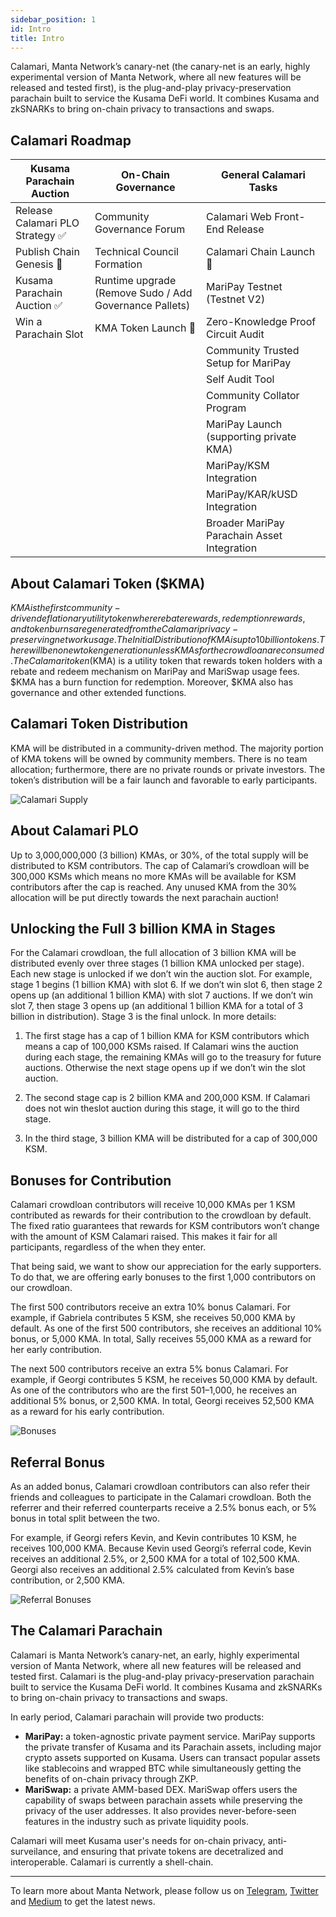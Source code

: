 ```yaml
---
sidebar_position: 1
id: Intro
title: Intro
---
```


Calamari, Manta Network’s canary-net (the canary-net is an early, highly experimental version of Manta Network, where all new features will be released and tested first), is the plug-and-play privacy-preservation parachain built to service the Kusama DeFi world. It combines Kusama and zkSNARKs to bring on-chain privacy to transactions and swaps.

## Calamari Roadmap

| Kusama Parachain Auction         | On-Chain Governance                                    | General Calamari Tasks                      |
| -------------------------------- | ------------------------------------------------------ | ------------------------------------------- |
| Release Calamari PLO Strategy ✅ | Community Governance Forum                             | Calamari Web Front-End Release              |
| Publish Chain Genesis 🚧         | Technical Council Formation                            | Calamari Chain Launch 🚧                    |
| Kusama Parachain Auction ✅      | Runtime upgrade (Remove Sudo / Add Governance Pallets) | MariPay Testnet (Testnet V2)                |
| Win a Parachain Slot             | KMA Token Launch 🚧                                    | Zero-Knowledge Proof Circuit Audit          |
|                                  |                                                        | Community Trusted Setup for MariPay         |
|                                  |                                                        | Self Audit Tool                             |
|                                  |                                                        | Community Collator Program                  |
|                                  |                                                        | MariPay Launch (supporting private KMA)     |
|                                  |                                                        | MariPay/KSM Integration                     |
|                                  |                                                        | MariPay/KAR/kUSD Integration                |
|                                  |                                                        | Broader MariPay Parachain Asset Integration |

## About Calamari Token ($KMA)

$KMA is the first community-driven deflationary utility token where rebate rewards, redemption rewards, and token burns are generated from the Calamari privacy-preserving network usage. The Initial Distribution of KMA is up to 10 billion tokens. There will be no new token generation unless KMAs for the crowdloan are consumed.
The Calamari token ($KMA) is a utility token that rewards token holders with a rebate and redeem mechanism on MariPay and MariSwap usage fees. $KMA has a burn function for redemption. Moreover, $KMA also has governance and other extended functions.

## Calamari Token Distribution

KMA will be distributed in a community-driven method. The majority portion of KMA tokens will be owned by community members.
There is no team allocation; furthermore, there are no private rounds or private investors. The token’s distribution will be a fair launch and favorable to early participants.

![Calamari Supply](/img/calamari-supply.png)

## About Calamari PLO

Up to 3,000,000,000 (3 billion) KMAs, or 30%, of the total supply will be distributed to KSM contributors. The cap of Calamari’s crowdloan will be 300,000 KSMs which means no more KMAs will be available for KSM contributors after the cap is reached. Any unused KMA from the 30% allocation will be put directly towards the next parachain auction!

## Unlocking the Full 3 billion KMA in Stages

For the Calamari crowdloan, the full allocation of 3 billion KMA will be distributed evenly over three stages (1 billion KMA unlocked per stage). Each new stage is unlocked if we don’t win the auction slot. For example, stage 1 begins (1 billion KMA) with slot 6. If we don’t win slot 6, then stage 2 opens up (an additional 1 billion KMA) with slot 7 auctions. If we don’t win slot 7, then stage 3 opens up (an additional 1 billion KMA for a total of 3 billion in distribution). Stage 3 is the final unlock. In more details:

1. The first stage has a cap of 1 billion KMA for KSM contributors which means a cap of 100,000 KSMs raised. If Calamari wins the auction during each stage, the remaining KMAs will go to the treasury for future auctions. Otherwise the next stage opens up if we don’t win the slot auction.

2. The second stage cap is 2 billion KMA and 200,000 KSM. If Calamari does not win theslot auction during this stage, it will go to the third stage.

3. In the third stage, 3 billion KMA will be distributed for a cap of 300,000 KSM.

## Bonuses for Contribution

Calamari crowdloan contributors will receive 10,000 KMAs per 1 KSM contributed as rewards for their contribution to the crowdloan by default. The fixed ratio guarantees that rewards for KSM contributors won’t change with the amount of KSM Calamari raised. This makes it fair for all participants, regardless of the when they enter.

That being said, we want to show our appreciation for the early supporters. To do that, we are offering early bonuses to the first 1,000 contributors on our crowdloan.

The first 500 contributors receive an extra 10% bonus Calamari. For example, if Gabriela contributes 5 KSM, she receives 50,000 KMA by default. As one of the first 500 contributors, she receives an additional 10% bonus, or 5,000 KMA. In total, Sally receives 55,000 KMA as a reward for her early contribution.

The next 500 contributors receive an extra 5% bonus Calamari. For example, if Georgi contributes 5 KSM, he receives 50,000 KMA by default. As one of the contributors who are the first 501–1,000, he receives an additional 5% bonus, or 2,500 KMA. In total, Georgi receives 52,500 KMA as a reward for his early contribution.

![Bonuses](/img/bonuses.png)

## Referral Bonus

As an added bonus, Calamari crowdloan contributors can also refer their friends and colleagues to participate in the Calamari crowdloan. Both the referrer and their referred counterparts receive a 2.5% bonus each, or 5% bonus in total split between the two.

For example, if Georgi refers Kevin, and Kevin contributes 10 KSM, he receives 100,000 KMA. Because Kevin used Georgi’s referral code, Kevin receives an additional 2.5%, or 2,500 KMA for a total of 102,500 KMA. Georgi also receives an additional 2.5% calculated from Kevin’s base contribution, or 2,500 KMA.

![Referral Bonuses](/img/referral_bonuses.png)

## The Calamari Parachain

Calamari is Manta Network’s canary-net, an early, highly experimental version of Manta Network, where all new features will be released and tested first. Calamari is the plug-and-play privacy-preservation parachain built to service the Kusama DeFi world. It combines Kusama and zkSNARKs to bring on-chain privacy to transactions and swaps.

In early period, Calamari parachain will provide two products:

- **MariPay:** a token-agnostic private payment service. MariPay supports the private transfer of Kusama and its Parachain assets, including major crypto assets supported on Kusama. Users can transact popular assets like stablecoins and wrapped BTC while simultaneously getting the benefits of on-chain privacy through ZKP.
- **MariSwap:** a private AMM-based DEX. MariSwap offers users the capability of swaps between parachain assets while preserving the privacy of the user addresses. It also provides never-before-seen features in the industry such as private liquidity pools.

Calamari will meet Kusama user's needs for on-chain privacy, anti-surveilance, and ensuring that private tokens are decetralized and interoperable. Calamari is currently a shell-chain.

---

To learn more about Manta Network, please follow us on [Telegram](https://t.me/mantanetwork), [Twitter](https://twitter.com/mantanetwork) and [Medium](https://mantanetwork.medium.com) to get the latest news.

